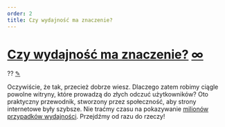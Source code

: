 ```yaml
---
order: 2
title: Czy wydajność ma znaczenie?
---
```


<div class="article">

  <h1 id="performance-matters">
    <a class="tip-title" href="#performance-matters">Czy wydajność ma znaczenie?</a>
    <a title="Link" class="anchor" href="#performance-matters">∞</a>
  </h1>
  <div class="line">
    <span class="order">??</span>
    <a title="Edit" class="edit" href="https://github.com/zenorocha/browser-diet/edit/master/src/documents/intro/pl/performance-matters.html.md">✎</a>
  </div>

  <p>Oczywiście, że tak, przecież dobrze wiesz. Dlaczego zatem robimy ciągle powolne witryny, które prowadzą do złych odczuć użytkowników? Oto praktyczny przewodnik, stworzony przez społeczność, aby strony internetowe były szybsze. Nie traćmy czasu na pokazywanie <a href="https://github.com/zenorocha/browser-diet/wiki/Impact-of-performance">milionów przypadków wydajności</a>. Przejdźmy od razu do rzeczy!</p>

</div>
